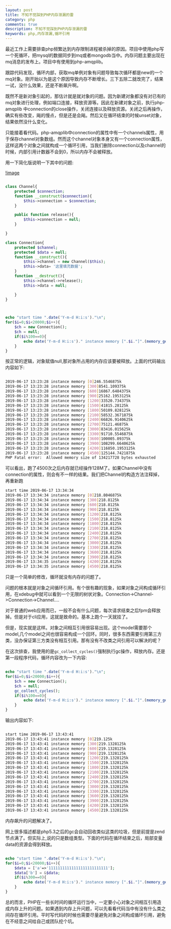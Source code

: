 ```yaml
---
layout: post
title: 不知不觉踩到PHP内存泄漏的雷
category: php
comments: true
description: 不知不觉踩到PHP内存泄漏的雷
keywords: php,内存泄漏,循环引用
---
```




最近工作上需要排查php频繁达到内存限制进程被杀掉的原因。项目中使用php写一个死循环，把mysql的数据同步到mq或者mongodb当中。内存问题主要出现在mq消息的发布上。项目中有使用到php-amqplib。

跟踪代码发现，循环内部，获取mq单例对象有问题导致每次循环都是new的一个mq对象。刚开始以为是这个原因导致内存不断增长。三下五除二就改完了，结果一试，没什么效果，还是不断飙升啊。

既然不是新对象引起的，那估计就是就对象的问题。因为新建对象都没有对已有的mq对象进行处理，例如端口连接，释放资源等。因此在新建对象之前，执行php-amqplib 中connection的close操作，关闭连接以及释放资源。关闭之后再操作，确实有些改变，飚的慢点，但是还是会飚。然后又在循环结束的时候unset对象，结果依然没什么变化。

<!-- more -->

只能接着看代码。php-amqplib中connection的属性中有一个channels属性，用于保存channel对象数组。然而这个channel对象本身又有一个connection属性，这样这两个对象之间就构成一个循环引用，当我们删除connection以及channel的时候，内部引用计数器不会到0，所以内存不会被释放。

用一下简化版说明一下其中的问题:

[!image](http://blog.static.aiaiaini.com/blog-2019-06-27-01.JPG)

```php

class Channel{
    protected $connection;
    function __construct($connection){
        $this->connection = $connection;
    }

    public function release(){
        $this->connection = null;
    }

}

class Connection{
    protected $channel;
    protected $data = null;
    function __construct(){
        $this->channel = new Channel($this);
        $this->data= '这里填充数据';
    }
    function __destruct(){
        $this->channel->release();
        $this->data = null;

    }
}



echo "start time ".date('Y-m-d H:i:s')."\n";
for($i=0;$i<20000;$i++){
    $ch = new Connection();
    $ch = null;
    if($i%100==0){
        echo date('Y-m-d H:i:s')." instance memory [".$i."]".(memory_get_usage()/1024)."k\n";
    }
}

```

按正常的逻辑，对象赋值null,那对象所占用的内存应该要被释放。上面的代码输出内容如下:

```sh

2019-06-17 13:23:28 instance memory [0]246.5546875k
2019-06-17 13:23:28 instance memory [300]8541.109375k
2019-06-17 13:23:28 instance memory [600]16867.6484375k
2019-06-17 13:23:28 instance memory [900]25162.1953125k
2019-06-17 13:23:28 instance memory [1200]33520.734375k
2019-06-17 13:23:28 instance memory [1500]41815.28125k
2019-06-17 13:23:28 instance memory [1800]50109.828125k
2019-06-17 13:23:28 instance memory [2100]58532.3671875k
2019-06-17 13:23:28 instance memory [2400]66826.9140625k
2019-06-17 13:23:28 instance memory [2700]75121.46875k
2019-06-17 13:23:28 instance memory [3000]83416.015625k
2019-06-17 13:23:28 instance memory [3300]91710.5546875k
2019-06-17 13:23:28 instance memory [3600]100005.09375k
2019-06-17 13:23:28 instance memory [3900]108299.6640625k
2019-06-17 13:23:28 instance memory [4200]116850.1953125k
2019-06-17 13:23:28 instance memory [4500]125144.7421875k
PHP Fatal error:  Allowed memory size of 134217728 bytes exhausted

```

可以看出，跑了4500次之后内存就已经操作128M了。如果Channel中没有connection的属性，则会有不一样的结果。我们把Channel的构造方法注释掉，再重新跑

```sh
start time 2019-06-17 13:34:34
2019-06-17 13:34:34 instance memory [0]218.8046875k
2019-06-17 13:34:34 instance memory [300]218.8125k
2019-06-17 13:34:34 instance memory [600]218.8125k
2019-06-17 13:34:34 instance memory [900]218.8125k
2019-06-17 13:34:34 instance memory [1200]218.8125k
2019-06-17 13:34:34 instance memory [1500]218.8125k
2019-06-17 13:34:34 instance memory [1800]218.8125k
2019-06-17 13:34:34 instance memory [2100]218.8125k
2019-06-17 13:34:34 instance memory [2400]218.8125k
2019-06-17 13:34:34 instance memory [2700]218.8125k
2019-06-17 13:34:34 instance memory [3000]218.8125k
2019-06-17 13:34:34 instance memory [3300]218.8125k
2019-06-17 13:34:34 instance memory [3600]218.8125k
2019-06-17 13:34:34 instance memory [3900]218.8125k
2019-06-17 13:34:35 instance memory [4200]218.8125k
2019-06-17 13:34:35 instance memory [4500]218.8125k


```

只是一个简单的修改，循环就没有内存的问题了。

问题的根本就是对象之间循环引用。有个很有趣的现象，如果对象之间构成循环引用，在xdebug中就可以看到一个无限的树状对象。Connection->Channel->Connection->Channel....

对于普通的web应用而已，一般不会有什么问题，每次请求结束之后fpm会释放掉。但是对于cli应用，这就是致命的。基本上跑个一天就挂了。

但是，现实就是这样。对象之间相互引用很容易出现。这个model需要那个model,几个model之间也很容易构成一个回环。同时，很多东西需要引用第三方类，没办保证第三方类没有相互引用。那有没有不改类之间引用可以解决的呢？

在这次排查，我使用的是```gc_collect_cycles()```强制执行gc操作，释放内存。还是第一段程序代码，循环内容改为一下内容:

```php

echo "start time ".date('Y-m-d H:i:s')."\n";
for($i=0;$i<20000;$i++){
    $ch = new Connection();
    $ch = null;
    gc_collect_cycles();
    if($i%100==0){
        echo date('Y-m-d H:i:s')." instance memory [".$i."]".(memory_get_usage()/1024)."k\n";
    }
}
```

输出内容如下:

```sh

start time 2019-06-17 13:43:41
2019-06-17 13:43:41 instance memory [0]219.125k
2019-06-17 13:43:41 instance memory [300]219.1328125k
2019-06-17 13:43:41 instance memory [600]219.1328125k
2019-06-17 13:43:41 instance memory [900]219.1328125k
2019-06-17 13:43:41 instance memory [1200]219.1328125k
2019-06-17 13:43:41 instance memory [1500]219.1328125k
2019-06-17 13:43:41 instance memory [1800]219.1328125k
2019-06-17 13:43:41 instance memory [2100]219.1328125k
2019-06-17 13:43:41 instance memory [2400]219.1328125k
2019-06-17 13:43:41 instance memory [2700]219.1328125k
2019-06-17 13:43:41 instance memory [3000]219.1328125k
2019-06-17 13:43:41 instance memory [3300]219.1328125k
2019-06-17 13:43:41 instance memory [3600]219.1328125k
2019-06-17 13:43:41 instance memory [3900]219.1328125k
2019-06-17 13:43:41 instance memory [4200]219.1328125k
2019-06-17 13:43:41 instance memory [4500]219.1328125k

```

内存飙升的问题解决了。



网上很多描述都是php5.3之后的gc会自动回收类似这类的垃圾，但是前提是zend节点满了。但实际上,说的只是数组类型。下面的代码在循环结束之后，局部变量data的资源会得到释放。

```php

echo "start time ".date('Y-m-d H:i:s')."\n";
for($i=0;$i<20000;$i++){
    $data = ['a'=>'11111111111111111111111111'];
    $data['b'] = &$data;
    if($i%300==0){
        echo date('Y-m-d H:i:s')." instance memory [".$i."]".(memory_get_usage()/1024)."k\n";
    }
}
```


总的而言，PHP在一些长时间的循环运行当中，一定要小心对象之间相互引用造成内存上升的问题。如果遇到内存上升问题，可以先看看代码当中有没有什么类之间存在循环引用。平时写代码的时候也需要尽量避免对象之间构成循环引用，避免在不经意之间给自己或团队挖个坑。
